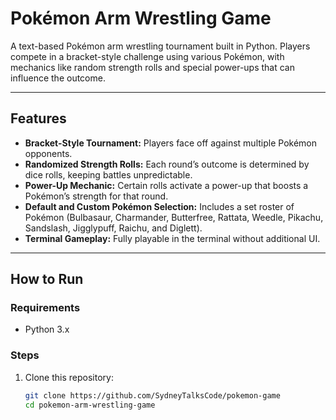 # Pokémon Arm Wrestling Game

A text-based Pokémon arm wrestling tournament built in Python. Players compete in a bracket-style challenge using various Pokémon, with mechanics like random strength rolls and special power-ups that can influence the outcome.

---

## Features
- **Bracket-Style Tournament:** Players face off against multiple Pokémon opponents.
- **Randomized Strength Rolls:** Each round’s outcome is determined by dice rolls, keeping battles unpredictable.
- **Power-Up Mechanic:** Certain rolls activate a power-up that boosts a Pokémon’s strength for that round.
- **Default and Custom Pokémon Selection:** Includes a set roster of Pokémon (Bulbasaur, Charmander, Butterfree, Rattata, Weedle, Pikachu, Sandslash, Jigglypuff, Raichu, and Diglett).
- **Terminal Gameplay:** Fully playable in the terminal without additional UI.

---

## How to Run

### Requirements
- Python 3.x

### Steps
1. Clone this repository:
   ```bash
   git clone https://github.com/SydneyTalksCode/pokemon-game
   cd pokemon-arm-wrestling-game
